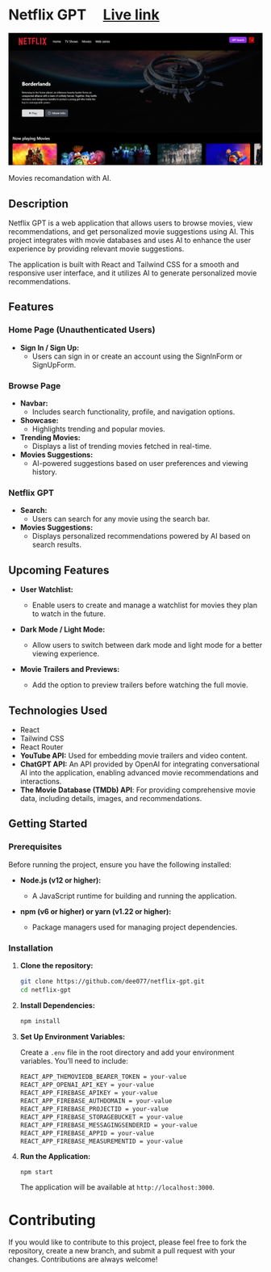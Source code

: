 # Netflix GPT &nbsp;&nbsp;&nbsp;&nbsp;[Live link](https://netflix-gpt.deepanshu-sahu-projects.live/)

![Netflix GPT](./src/images/ss.png)

Movies recomandation with AI.

## Description

Netflix GPT is a web application that allows users to browse movies, view recommendations, and get personalized movie suggestions using AI. This project integrates with movie databases and uses AI to enhance the user experience by providing relevant movie suggestions.

The application is built with React and Tailwind CSS for a smooth and responsive user interface, and it utilizes AI to generate personalized movie recommendations.

## Features

### Home Page (Unauthenticated Users)
- **Sign In / Sign Up:** 
  - Users can sign in or create an account using the SignInForm or SignUpForm.

### Browse Page
- **Navbar:** 
  - Includes search functionality, profile, and navigation options.
- **Showcase:** 
  - Highlights trending and popular movies.
- **Trending Movies:** 
  - Displays a list of trending movies fetched in real-time.
- **Movies Suggestions:** 
  - AI-powered suggestions based on user preferences and viewing history.
  
### Netflix GPT
- **Search:** 
  - Users can search for any movie using the search bar.
- **Movies Suggestions:** 
  - Displays personalized recommendations powered by AI based on search results.

## Upcoming Features

- **User Watchlist:**
  - Enable users to create and manage a watchlist for movies they plan to watch in the future.

- **Dark Mode / Light Mode:**
  - Allow users to switch between dark mode and light mode for a better viewing experience.

- **Movie Trailers and Previews:**
  - Add the option to preview trailers before watching the full movie.

## Technologies Used

- React
- Tailwind CSS
- React Router
- **YouTube API:** Used for embedding movie trailers and video content.
- **ChatGPT API:** An API provided by OpenAI for integrating conversational AI into the application, enabling advanced movie recommendations and interactions.
- **The Movie Database (TMDb) API**: For providing comprehensive movie data, including details, images, and recommendations.

## Getting Started

### Prerequisites

Before running the project, ensure you have the following installed:

- **Node.js (v12 or higher):**
  - A JavaScript runtime for building and running the application.

- **npm (v6 or higher) or yarn (v1.22 or higher):**
  - Package managers used for managing project dependencies.

### Installation

1. **Clone the repository:**

    ```bash
    git clone https://github.com/dee077/netflix-gpt.git
    cd netflix-gpt
    ```

2. **Install Dependencies:**

    ```bash
    npm install
    ```

3. **Set Up Environment Variables:**

    Create a `.env` file in the root directory and add your environment variables. You’ll need to include:

    ```env
    REACT_APP_THEMOVIEDB_BEARER_TOKEN = your-value 
    REACT_APP_OPENAI_API_KEY = your-value
    REACT_APP_FIREBASE_APIKEY = your-value
    REACT_APP_FIREBASE_AUTHDOMAIN = your-value
    REACT_APP_FIREBASE_PROJECTID = your-value
    REACT_APP_FIREBASE_STORAGEBUCKET = your-value
    REACT_APP_FIREBASE_MESSAGINGSENDERID = your-value
    REACT_APP_FIREBASE_APPID = your-value
    REACT_APP_FIREBASE_MEASUREMENTID = your-value
    ```

4. **Run the Application:**

    ```bash
    npm start
    ```

    The application will be available at `http://localhost:3000`.

# Contributing

If you would like to contribute to this project, please feel free to fork the repository, create a new branch, and submit a pull request with your changes. Contributions are always welcome!

  

